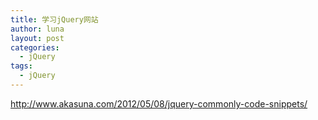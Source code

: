 ```yaml
---
title: 学习jQuery网站
author: luna
layout: post
categories:
  - jQuery
tags:
  - jQuery
---
```

<http://www.akasuna.com/2012/05/08/jquery-commonly-code-snippets/>